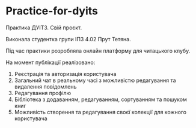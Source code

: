 # Practice-for-dyits

Практика ДУІТЗ. Свій проєкт. 

Виконала студентка групи ІПЗ 4.02 Прут Тетяна. 

Під час практики розробляла онлайн платформу для читацького клубу. 

На момент публікації реалізовано: <br>
1. Реєстрація та авторизація користувача
2. Загальний чат в реальному часі з можливістю редагування та видалення повідомлень
3. Редагування профілю
4. Бібліотека з додаванням, редагуванням, сортуванням та пошуком книг
5. Можливість створення та редагування своєї колекції для кожного користувача
